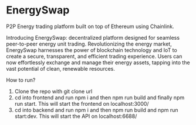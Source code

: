 # EnergySwap
P2P Energy trading platform built on top of Ethereum using Chainlink.


Introducing EnergySwap: decentralized platform designed for seamless peer-to-peer energy unit trading. Revolutionizing the energy market, EnergySwap harnesses the power of blockchain technology and IoT to create a secure, transparent, and efficient trading experience. Users can now effortlessly exchange and manage their energy assets, tapping into the vast potential of clean, renewable resources. 

How to run?
1. Clone the repo with git clone url
2. cd into frontend and run npm i and then npm run build and finally npm run start. This will start the frontend on localhost:3000/
3. cd into backend and run npm i and then npm run build and npm run start:dev. This will start the API on localhost:6688/


